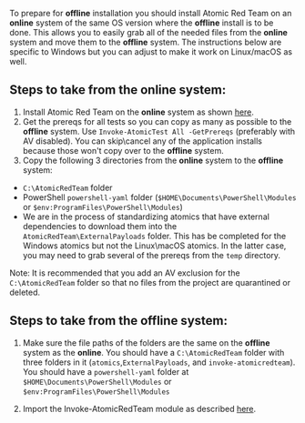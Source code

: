 To prepare for **offline** installation you should install Atomic Red Team on an **online** system of the same OS version where the **offline** install is to be done. This allows you to easily grab all of the needed files from the **online** system and move them to the **offline** system. The instructions below are specific to Windows but you can adjust to make it work on Linux/macOS as well.

## Steps to take from the **online** system:

1) Install Atomic Red Team on the **online** system as shown [here](https://github.com/redcanaryco/invoke-atomicredteam/wiki/Installing-Invoke-AtomicRedTeam#install-execution-framework-and-atomics-folder).
2) Get the prereqs for all tests so you can copy as many as possible to the **offline** system. Use `Invoke-AtomicTest All -GetPrereqs` (preferably with AV disabled). You can skip\cancel any of the application installs because those won't copy over to the **offline** system.
3) Copy the following 3 directories from the **online** system to the **offline** system:
  * `C:\AtomicRedTeam` folder
  * PowerShell `powershell-yaml` folder (`$HOME\Documents\PowerShell\Modules` or `$env:ProgramFiles\PowerShell\Modules`)
  * We are in the process of standardizing atomics that have external dependencies to download them into the `AtomicRedTeam\ExternalPayloads` folder. This has be completed for the Windows atomics but not the Linux\macOS atomics. In the latter case, you may need to grab several of the prereqs from the `temp` directory.

Note: It is recommended that you add an AV exclusion for the `C:\AtomicRedTeam` folder so that no files from the project are quarantined or deleted.

## Steps to take from the **offline** system:

1.  Make sure the file paths of the folders are the same on the **offline** system as the **online**. You should have a `C:\AtomicRedTeam` folder with three folders in it (`atomics`,`ExternalPayloads`, and `invoke-atomicredteam`). You should have a `powershell-yaml` folder at `$HOME\Documents\PowerShell\Modules` or `$env:ProgramFiles\PowerShell\Modules`
2) Import the Invoke-AtomicRedTeam module as described [here](https://github.com/redcanaryco/invoke-atomicredteam/wiki/Import-the-Module).